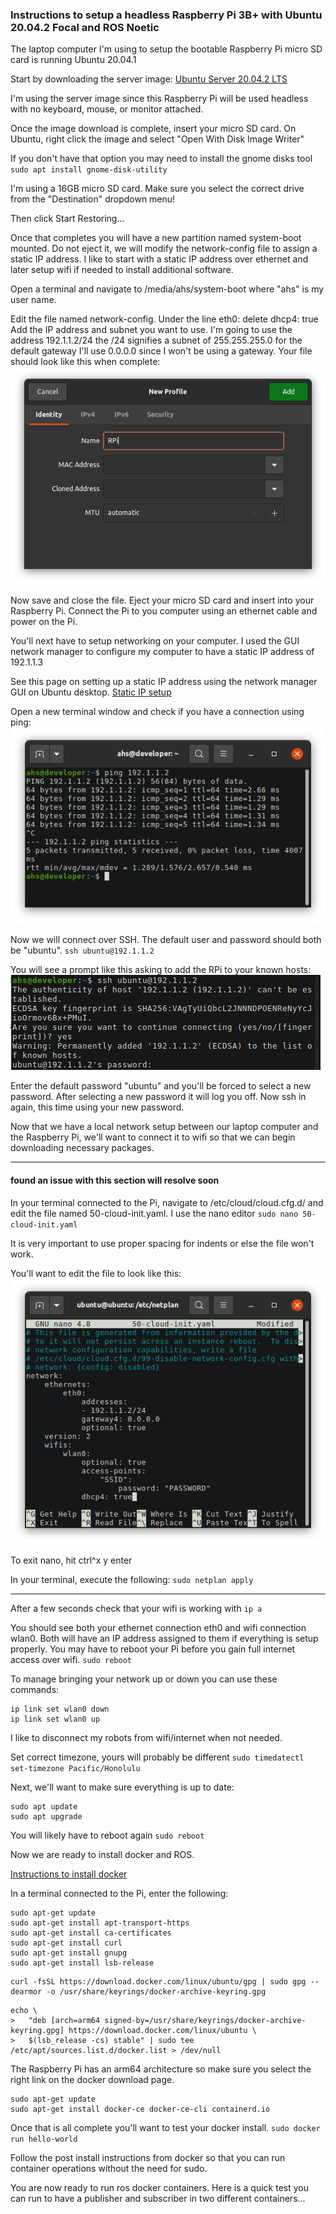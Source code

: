 ### Instructions to setup a headless Raspberry Pi 3B+ with Ubuntu 20.04.2 Focal and ROS Noetic

The laptop computer I'm using to setup the bootable Raspberry Pi micro SD card is running Ubuntu 20.04.1

Start by downloading the server image:
[Ubuntu Server 20.04.2 LTS](https://ubuntu.com/download/raspberry-pi)

I'm using the server image since this Raspberry Pi will be used headless with no keyboard, mouse, or monitor attached.

Once the image download is complete, insert your micro SD card. On Ubuntu, right click the image and select "Open With Disk Image Writer"

If you don't have that option you may need to install the gnome disks tool
`sudo apt install gnome-disk-utility`

I'm using a 16GB micro SD card. Make sure you select the correct drive from the "Destination" dropdown menu!

Then click Start Restoring...

Once that completes you will have a new partition named system-boot mounted. Do not eject it, we will modify the network-config file to assign a static IP address. I like to start with a static IP address over ethernet and later setup wifi if needed to install additional software.

Open a terminal and navigate to /media/ahs/system-boot where "ahs" is my user name.

Edit the file named network-config. Under the line eth0: 
delete dhcp4: true
Add the IP address and subnet you want to use. I'm going to use the address 192.1.1.2/24 the /24 signifies a subnet of 255.255.255.0 for the default gateway I'll use 0.0.0.0 since I won't be using a gateway. Your file should look like this when complete:
![Alt text](networking1.png)

Now save and close the file. Eject your micro SD card and insert into your Raspberry Pi. Connect the Pi to you computer using an ethernet cable and power on the Pi.

You'll next have to setup networking on your computer. I used the GUI network manager to configure my computer to have a static IP address of 192.1.1.3

See this page on setting up a static IP address using the network manager GUI on Ubuntu desktop. [Static IP setup](/tutorials/static-ip-setup/static-ip-setup.md)

Open a new terminal window and check if you have a connection using ping:
![Alt text](networking_ping.png)

Now we will connect over SSH. The default user and password should both be "ubuntu".
`ssh ubuntu@192.1.1.2`

You will see a prompt like this asking to add the RPi to your known hosts:
![Alt text](networking_ssh_initial.png)

Enter the default password "ubuntu" and you'll be forced to select a new password. After selecting a new password it will log you off. Now ssh in again, this time using your new password.

Now that we have a local network setup between our laptop computer and the Raspberry Pi, we'll want to connect it to wifi so that we can begin downloading necessary packages.

---------------------------------------------------
#### found an issue with this section will resolve soon

In your terminal connected to the Pi, navigate to /etc/cloud/cloud.cfg.d/ and edit the file named 50-cloud-init.yaml. I use the nano editor 
`sudo nano 50-cloud-init.yaml`

It is very important to use proper spacing for indents or else the file won't work.

You'll want to edit the file to look like this:
![Alt text](netplan2.png)

To exit nano, hit ctrl^x y enter

In your terminal, execute the following:
`sudo netplan apply`

-----------------------------------------------------

After a few seconds check that your wifi is working with
`ip a`

You should see both your ethernet connection eth0 and wifi connection wlan0. Both will have an IP address assigned to them if everything is setup properly. You may have to reboot your Pi before you gain full internet access over wifi.
`sudo reboot`

To manage bringing your network up or down you can use these commands:
```
ip link set wlan0 down
ip link set wlan0 up
```

I like to disconnect my robots from wifi/internet when not needed.

Set correct timezone, yours will probably be different
`sudo timedatectl set-timezone Pacific/Honolulu`

Next, we'll want to make sure everything is up to date:
```
sudo apt update
sudo apt upgrade
```

You will likely have to reboot again
`sudo reboot`

Now we are ready to install docker and ROS.

[Instructions to install docker](https://docs.docker.com/engine/install/ubuntu/)

In a terminal connected to the Pi, enter the following:
```
sudo apt-get update
sudo apt-get install apt-transport-https
sudo apt-get install ca-certificates
sudo apt-get install curl
sudo apt-get install gnupg
sudo apt-get install lsb-release
```

```
curl -fsSL https://download.docker.com/linux/ubuntu/gpg | sudo gpg --dearmor -o /usr/share/keyrings/docker-archive-keyring.gpg
```

```
echo \
>   "deb [arch=arm64 signed-by=/usr/share/keyrings/docker-archive-keyring.gpg] https://download.docker.com/linux/ubuntu \
>   $(lsb_release -cs) stable" | sudo tee /etc/apt/sources.list.d/docker.list > /dev/null
```

The Raspberry Pi has an arm64 architecture so make sure you select the right link on the docker download page. 

```
sudo apt-get update
sudo apt-get install docker-ce docker-ce-cli containerd.io
```

Once that is all complete you'll want to test your docker install.
`sudo docker run hello-world`

Follow the post install instructions from docker so that you can run container operations without the need for sudo.

You are now ready to run ros docker containers. Here is a quick test you can run to have a publisher and subscriber in two different containers...